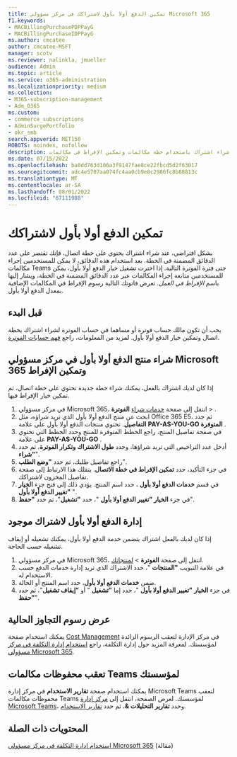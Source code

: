 ```yaml
---
title: تمكين الدفع أولا بأول لاشتراكك في مركز مسؤولي Microsoft 365
f1.keywords:
- MACBillingPurchasePDPPayG
- MACBillingPurchaseIDPPayG
ms.author: cmcatee
author: cmcatee-MSFT
manager: scotv
ms.reviewer: nalinkla, jmueller
audience: Admin
ms.topic: article
ms.service: o365-administration
ms.localizationpriority: medium
ms.collection:
- M365-subscription-management
- Adm_O365
ms.custom:
- commerce_subscriptions
- AdminSurgePortfolio
- okr_smb
search.appverid: MET150
ROBOTS: noindex, nofollow
description: تعرف على كيفية شراء اشتراك باستخدام خطة مكالمات وتمكين الإفراط في مكالمات Microsoft Teams.
ms.date: 07/15/2022
ms.openlocfilehash: ba0dd763d106a3f9147fae8ce22fbcd5d2f63017
ms.sourcegitcommit: adc4e5707aa074fc4aa0cb9e8c2986fc8b88813c
ms.translationtype: MT
ms.contentlocale: ar-SA
ms.lasthandoff: 08/01/2022
ms.locfileid: "67111988"
---
```

# <a name="enable-pay-as-you-go-for-your-subscription"></a>تمكين الدفع أولا بأول لاشتراكك

بشكل افتراضي، عند شراء اشتراك يحتوي على خطة اتصال، فإنك تقتصر على عدد الدقائق المضمنة في الخطة. بعد استخدام هذه الدقائق، لا يمكن للمستخدمين إجراء مكالمات Teams حتى فترة الفوترة التالية. إذا اخترت تشغيل خيار الدفع أولا بأول، يمكن للمستخدمين متابعة إجراء المكالمات عبر عدد الدقائق المضمنة في الخطة، ويشار إليها باسم *الإفراط في العمل*. تعرض فاتوتك التالية رسوم الإفراط في المكالمات الإضافية بمعدل الدفع أولا بأول.

## <a name="before-you-begin"></a>قبل البدء

يجب أن تكون مالك حساب فوترة أو مساهما في حساب الفوترة لشراء اشتراك بخطة اتصال وتمكين خيار الدفع أولا بأول. لمزيد من المعلومات، راجع [فهم حسابات الفوترة](../manage-billing-accounts.md).

## <a name="buy-a-pay-as-you-go-product-in-the-microsoft-365-admin-center-and-enable-overage"></a>شراء منتج الدفع أولا بأول في مركز مسؤولي Microsoft 365 وتمكين الإفراط

إذا كان لديك اشتراك بالفعل، يمكنك شراء خطة جديدة تحتوي على خطة اتصال، ثم تمكين خيار الإفراط فيها.

1. في مركز مسؤولي Microsoft 365، انتقل إلى صفحة <a href="https://go.microsoft.com/fwlink/p/?linkid=868433" target="_blank">خدمات شراء</a> **الفوترة** > .
2. ابحث عن منتج الدفع أولا بأول الذي تريد شراؤه، مثل Office 365 E5، ثم حدد **التفاصيل**. تحتوي منتجات الدفع أولا بأول على علامة **PAY-AS-YOU-GO المتوفرة** .
3. في صفحة تفاصيل المنتج، راجع الخطط المتوفرة للمنتج وحدد الخطط التي تحتوي على علامة **PAY-AS-YOU-GO** .
4. أدخل عدد التراخيص التي تريد شراؤها، وحدد **طول الاشتراك** **وتكرار الفوترة**، ثم حدد **"شراء**".
5. راجع تفاصيل طلبك، ثم حدد **"وضع الطلب**".
6. في جزء التأكيد، حدد **تمكين الإفراط في خطة الاتصال**. ينقلك هذا الارتباط إلى صفحة تفاصيل المخزون لاشتراكك.
7. في قسم **خدمات الدفع أولا بأول** ، حدد اسم المنتج. يؤدي ذلك إلى فتح جزء **الخيار "تغيير الدفع أولا بأول** ".
8. في جزء **الخيار "تغيير الدفع أولا بأول** "، حدد **"تشغيل**"، ثم حدد **"حفظ**".

## <a name="manage-pay-as-you-go-for-an-existing-subscription"></a>إدارة الدفع أولا بأول لاشتراك موجود

إذا كان لديك بالفعل اشتراك يتضمن خدمة الدفع أولا بأول، يمكنك تشغيله أو إيقاف تشغيله حسب الحاجة.

1. في مركز مسؤولي Microsoft 365، انتقل إلى صفحة **الفوترة** > <a href="https://go.microsoft.com/fwlink/p/?linkid=842054" target="_blank">لمنتجاتك</a>.
2. في علامة التبويب **"المنتجات** "، حدد الاشتراك الذي تريد إدارة خدمات الدفع حسب الاستخدام له.
3. ضمن **خدمات الدفع أولا بأول**، حدد اسم المنتج أو الحالة.
4. في جزء **الخيار "تغيير الدفع أولا بأول** "، حدد إما **"تشغيل** " أو **"إيقاف تشغيل**"، ثم حدد **"حفظ**".

## <a name="view-current-overage-charges"></a>عرض رسوم التجاوز الحالية

يمكنك استخدام صفحة <a href="https://go.microsoft.com/fwlink/p/?linkid=2201187" target="_blank">Cost Management</a> في مركز الإدارة لتعقب الرسوم الزائدة لمؤسستك. لمعرفة المزيد حول إدارة التكلفة، راجع [استخدام إدارة التكلفة في مركز مسؤولي Microsoft 365](../use-cost-mgmt.md).

## <a name="track-teams-call-history-for-your-organization"></a>تعقب محفوظات مكالمات Teams لمؤسستك

يمكنك استخدام صفحة **تقارير الاستخدام** في مركز إدارة Microsoft Teams لتعقب محفوظات مكالمات Teams لمؤسستك. لعرض الصفحة، انتقل إلى <a href="https://go.microsoft.com/fwlink/p/?linkid=2066851" target="_blank">مركز إدارة Microsoft Teams</a>، وحدد **تقارير التحليلات &**، ثم حدد <a href="https://admin.teams.microsoft.com/analytics/reports" target="_blank">تقارير الاستخدام</a>.

## <a name="related-content"></a>المحتويات ذات الصلة

[استخدام إدارة التكلفة في مركز مسؤولي Microsoft 365](../use-cost-mgmt.md) (مقالة)
